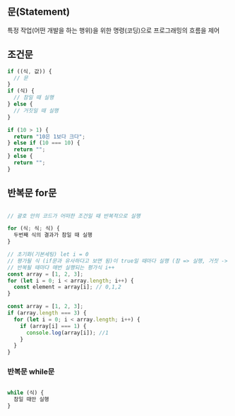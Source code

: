 ## 문(Statement)

특정 작업(어떤 개발을 하는 행위)을 위한 명령(코딩)으로 프로그래밍의 흐름을 제어

## 조건문

```js
if ((식, 값)) {
  // 문
}
if (식) {
  // 참일 때 실행
} else {
  // 거짓일 때 실행
}
```

```js
if (10 > 1) {
  return "10은 1보다 크다";
} else if (10 === 10) {
  return "";
} else {
  return "";
}
```

## 반복문 for문

```js

// 괄호 안의 코드가 어떠한 조건일 때 반복적으로 실행

for (식; 식; 식) {
  두번째 식의 결과가 참일 때 실행
}

```

```js
// 초기화(기본세팅) let i = 0
// 평가될 식 (if문과 유사하다고 보면 됨)이 true일 때마다 실행 (참 => 실행, 거짓 -> 다음으로);
// 반복될 때마다 매번 실행되는 평가식 i++
const array = [1, 2, 3];
for (let i = 0; i < array.length; i++) {
  const element = array[i]; // 0,1,2
}
```

```js
const array = [1, 2, 3];
if (array.length === 3) {
  for (let i = 0; i < array.length; i++) {
    if (array[i] === 1) {
      console.log(array[i]); //1
    }
  }
}
```

### 반복문 while문

```js

while (식) {
  참일 때만 실행
}
```
